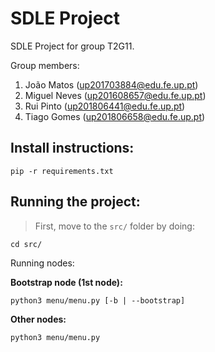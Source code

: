 # SDLE Project

SDLE Project for group T2G11.

Group members:

1. João Matos (up201703884@edu.fe.up.pt)
2. Miguel Neves (up201608657@edu.fe.up.pt)
3. Rui Pinto (up201806441@edu.fe.up.pt)
4. Tiago Gomes (up201806658@edu.fe.up.pt)

## Install instructions:

`pip -r requirements.txt`

## Running the project:

> First, move to the `src/` folder by doing:

`cd src/`

Running nodes:

**Bootstrap node (1st node):**

`python3 menu/menu.py [-b | --bootstrap]`

**Other nodes:**

`python3 menu/menu.py`

